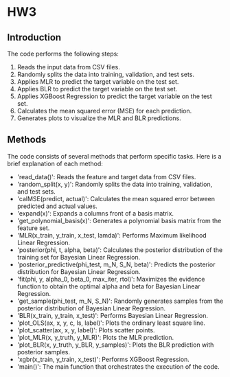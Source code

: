 # **HW3**
## **Introduction**

The code performs the following steps:

1. Reads the input data from CSV files.
1. Randomly splits the data into training, validation, and test sets.
1. Applies MLR to predict the target variable on the test set.
1. Applies BLR to predict the target variable on the test set.
1. Applies XGBoost Regression to predict the target variable on the test set.
1. Calculates the mean squared error (MSE) for each prediction.
1. Generates plots to visualize the MLR and BLR predictions.

## **Methods**
The code consists of several methods that perform specific tasks. Here is a brief explanation of each method:

- 'read_data()': Reads the feature and target data from CSV files.
- 'random_split(x, y)': Randomly splits the data into training, validation, and test sets.
- 'calMSE(predict, actual)': Calculates the mean squared error between predicted and actual values.
- 'expand(x)': Expands a columns front of a basis matrix.
- 'get_polynomial_basis(x)': Generates a polynomial basis matrix from the feature set.
- 'MLR(x_train, y_train, x_test, lamda)': Performs Maximum likelihood Linear Regression.
- 'posterior(phi, t, alpha, beta)': Calculates the posterior distribution of the training set for Bayesian Linear Regression.
- 'posterior_predictive(phi_test, m_N, S_N, beta)': Predicts the posterior distribution for Bayesian Linear Regression.
- 'fit(phi, y, alpha_0, beta_0, max_iter, rtol)': Maximizes the evidence function to obtain the optimal alpha and beta for Bayesian Linear Regression.
- 'get_sample(phi_test, m_N, S_N)': Randomly generates samples from the posterior distribution of Bayesian Linear Regression.
- 'BLR(x_train, y_train, x_test)': Performs Bayesian Linear Regression.
- 'plot_OLS(ax, x, y, c, ls, label)': Plots the ordinary least square line.
- 'plot_scatter(ax, x, y, label)': Plots scatter points.
- 'plot_MLR(x, y_truth, y_MLR)': Plots the MLR prediction.
- 'plot_BLR(x, y_truth, y_BLR, y_samples)': Plots the BLR prediction with posterior samples.
- 'xgbr(x_train, y_train, x_test)': Performs XGBoost Regression.
- 'main()': The main function that orchestrates the execution of the code.